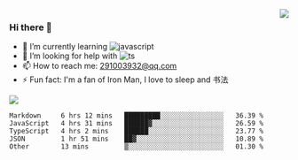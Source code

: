 <img align='right' src='https://github-readme-stats.vercel.app/api?username=niaogege&show_icons=true&theme=radical'/>

### Hi there 👋

- 🌱 I’m currently learning ![javascript](https://img.shields.io/badge/javacript-learn-orange)
- 🤔 I’m looking for help with ![ts](https://img.shields.io/badge/ts-learn-yellow)
- 📫 How to reach me: 291003932@qq.com
- ⚡ Fun fact:  I'm a fan of Iron Man, I love to sleep and 书法

![](https://github-readme-stats.vercel.app/api/top-langs/?username=niaogege&layout=compact)

<!--START_SECTION:waka-->
```text
Markdown     6 hrs 12 mins   █████████░░░░░░░░░░░░░░░░   36.39 % 
JavaScript   4 hrs 31 mins   ██████▓░░░░░░░░░░░░░░░░░░   26.59 % 
TypeScript   4 hrs 2 mins    ██████░░░░░░░░░░░░░░░░░░░   23.77 % 
JSON         1 hr 51 mins    ██▓░░░░░░░░░░░░░░░░░░░░░░   10.89 % 
Other        13 mins         ▒░░░░░░░░░░░░░░░░░░░░░░░░   01.30 % 
```
<!--END_SECTION:waka-->
